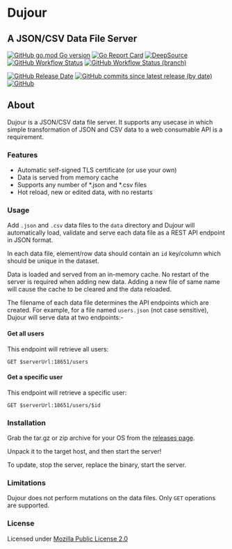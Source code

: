 # Dujour

## A JSON/CSV Data File Server

[![GitHub go.mod Go version](https://img.shields.io/github/go-mod/go-version/spoonboy-io/dujour?style=flat-square)](https://go.dev/)
[![Go Report Card](https://goreportcard.com/badge/github.com/spoonboy-io/dujour?style=flat-square)](https://goreportcard.com/report/github.com/spoonboy-io/dujour)
[![DeepSource](https://deepsource.io/gh/spoonboy-io/dujour.svg/?label=active+issues&token=uYY_4Kwjq9MnjT7TzykEyv-J)](https://deepsource.io/gh/spoonboy-io/dujour/?ref=repository-badge)
[![GitHub Workflow Status](https://img.shields.io/github/workflow/status/spoonboy-io/dujour/Build?style=flat-square)](https://github.com/spoonboy-io/dujour/actions/workflows/build.yml)
[![GitHub Workflow Status (branch)](https://img.shields.io/github/workflow/status/spoonboy-io/dujour/Unit%20Test/master?label=tests&style=flat-square)](https://github.com/spoonboy-io/dujour/actions/workflows/unit_test.yml)

[![GitHub Release Date](https://img.shields.io/github/release-date/spoonboy-io/dujour?style=flat-square)](https://github.com/spoonboy-io/dujour/releases)
[![GitHub commits since latest release (by date)](https://img.shields.io/github/commits-since/spoonboy-io/dujour/latest?style=flat-square)](https://github.com/spoonboy-io/dujour/commits)
[![GitHub](https://img.shields.io/github/license/spoonboy-io/dujour?label=license&style=flat-square)](LICENSE)

## About

Dujour is a JSON/CSV data file server. It supports any usecase in which simple transformation of JSON and CSV data to a web 
consumable API is a requirement.

### Features

- Automatic self-signed TLS certificate (or use your own)
- Data is served from memory cache
- Supports any number of *.json and *.csv files
- Hot reload, new or edited data, with no restarts


### Usage
Add `.json` and `.csv` data files to the `data` directory and Dujour will automatically load, validate and serve each data file as a REST API endpoint
in JSON format.

In each data file, element/row data should contain an `id` key/column which should be unique in the dataset.

Data is loaded and served from an in-memory cache. No restart of the server is required when adding new data. Adding a new file of same name will cause the cache to be cleared and the data reloaded.

The filename of each data file determines the API endpoints which are created. For example, for a file named `users.json` (not case sensitive), Dujour will serve data at two endpoints:-

#### Get all users
This endpoint will retrieve all users:
```
GET $serverUrl:18651/users
```

#### Get a specific user
This endpoint will retrieve a specific user:
```
GET $serverUrl:18651/users/$id
```

### Installation
Grab the tar.gz or zip archive for your OS from the [releases page](https://github.com/spoonboy-io/dujour/releases/latest).

Unpack it to the target host, and then start the server!

To update, stop the server, replace the binary, start the server.

### Limitations

Dujour does not perform mutations on the data files. Only `GET` operations are supported.

### License
Licensed under [Mozilla Public License 2.0](LICENSE)
